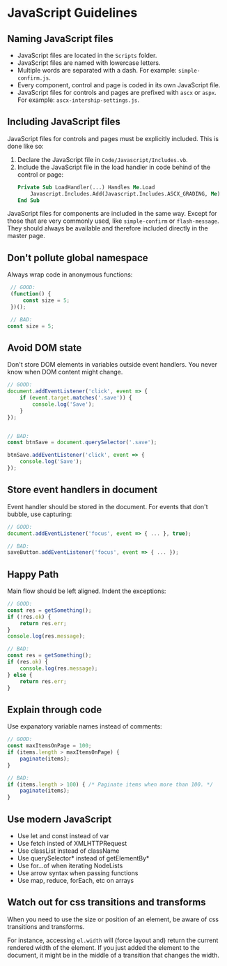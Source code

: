 # JavaScript Guidelines

## Naming JavaScript files

- JavaScript files are located in the ```Scripts``` folder.
- JavaScript files are named with lowercase letters.
- Multiple words are separated with a dash. For example: ```simple-confirm.js```.
- Every component, control and page is coded in its own JavaScript file.
- JavaScript files for controls and pages are prefixed with ```ascx``` or ```aspx```. For example: ```ascx-intership-settings.js```.

## Including JavaScript files

JavaScript files for controls and pages must be explicitly included. This is done like so:

1. Declare the JavaScript file in ```Code/Javascript/Includes.vb```.
2. Include the JavaScript file in the load handler in code behind of the control or page:
    ```vb
    Private Sub LoadHandler(...) Handles Me.Load
        Javascript.Includes.Add(Javascript.Includes.ASCX_GRADING, Me)
    End Sub
    ```

JavaScript files for components are included in the same way. Except for those that are very commonly used, like ```simple-confirm``` or ```flash-message```. They should always be available and therefore included directly in the master page.


## Don't pollute global namespace

Always wrap code in anonymous functions:


```js
 // GOOD:
 (function() {
     const size = 5;
 })();

 // BAD:
const size = 5;
```


## Avoid DOM state

Don't store DOM elements in variables outside event handlers. You never know when DOM content might change.

```js
// GOOD:
document.addEventListener('click', event => {
    if (event.target.matches('.save')) {
        console.log('Save');
    }
});


// BAD:
const btnSave = document.querySelector('.save');

btnSave.addEventListener('click', event => {
    console.log('Save');
});
```


## Store event handlers in document

Event handler should be stored in the document. For events that don't bubble, use capturing:

```js
// GOOD:
document.addEventListener('focus', event => { ... }, true);

// BAD:
saveButton.addEventListener('focus', event => { ... });
```


## Happy Path

Main flow should be left aligned. Indent the exceptions:

```js
// GOOD:
const res = getSomething();
if (!res.ok) {
    return res.err;
}
console.log(res.message);

// BAD:
const res = getSomething();
if (res.ok) {
    console.log(res.message);
} else {
    return res.err;
}
```


## Explain through code

Use expanatory variable names instead of comments:

```js
// GOOD:
const maxItemsOnPage = 100;
if (items.length > maxItemsOnPage) {
    paginate(items);
}

// BAD:
if (items.length > 100) { /* Paginate items when more than 100. */
    paginate(items);
}
```


## Use modern JavaScript

* Use let and const instead of var
* Use fetch insted of XMLHTTPRequest
* Use classList instead of className
* Use querySelector* instead of getElementBy*
* Use for...of when iterating NodeLists
* Use arrow syntax when passing functions
* Use map, reduce, forEach, etc on arrays


## Watch out for css transitions and transforms

When you need to use the size or position of an element, be aware of css transitions and transforms.

For instance, accessing ```el.width``` will (force layout and) return the current rendered width of the element. If you just added the element to the document, it might be in the middle of a transition that changes the width.
